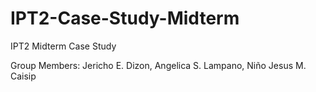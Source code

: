 # IPT2-Case-Study-Midterm
IPT2 Midterm Case Study 

Group Members: 
Jericho E. Dizon,
Angelica S. Lampano,
Niño Jesus M. Caisip
